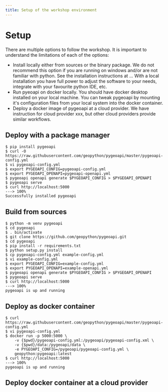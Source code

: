 ```yaml
---
title: Setup of the workshop environment
---
```


# Setup

There are multiple options to follow the workshop. It is important to understand the limitations of each of the options:

- Install locally either from sources or the binary package. We do not recommend this option if you are running on windows and/or are not familiar with python. See the installation instructions at ... With a local installation you have full power to adjust the software to your needs, integrate with your favourite python IDE, etc.
- Run pyeoapi on docker locally. You should have docker desktop installed on your local machine. You can tweak pygeoapi by mounting it's configuration files from your local system into the docker container. 
- Deploy a docker image of pygeoapi at a cloud provider. We have instruction for cloud provider xxx, but other cloud providers provide similar workflows.

## Deploy with a package manager

<div class="termy">

```console
$ pip install pygeoapi
$ curl -O https://raw.githubusercontent.com/geopython/pygeoapi/master/pygeoapi-config.yml
$ vi pygeoapi-config.yml
$ export PYGEOAPI_CONFIG=pygeoapi-config.yml
$ export PYGEOAPI_OPENAPI=pygeoapi-openapi.yml
$ pygeoapi openapi generate $PYGEOAPI_CONFIG > $PYGEOAPI_OPENAPI
$ pygeoapi serve
$ curl http://localhost:5000
---> 100%
Successfully installed pygeoapi
```

</div>

## Build from sources

<div class="termy">

```console
$ python -m venv pygeoapi
$ cd pygeoapi
$ . bin/activate
$ git clone https://github.com/geopython/pygeoapi.git
$ cd pygeoapi
$ pip install -r requirements.txt
$ python setup.py install
$ cp pygeoapi-config.yml example-config.yml
$ vi example-config.yml
$ export PYGEOAPI_CONFIG=example-config.yml
$ export PYGEOAPI_OPENAPI=example-openapi.yml
$ pygeoapi openapi generate $PYGEOAPI_CONFIG > $PYGEOAPI_OPENAPI
$ pygeoapi serve
$ curl http://localhost:5000
---> 100%
pygeoapi is up and running
```

</div>

## Deploy as docker container

<div class="termy">

```console
$ curl https://raw.githubusercontent.com/geopython/pygeoapi/master/pygeoapi-config.yml
$ vi pygeoapi-config.yml
$ docker run -p 5000:5000 \
    -v {$pwd}/pygeoapi-config.yml:/pygeoapi/pygeoapi-config.xml \
    -v {$pwd}/data:/pygeoapi/data \
    -e PYGEOAPI_CONFIG=/pygeoapi/pygeoapi-config.yml \
    geopython:pygeoapi:latest
$ curl http://localhost:5000
---> 100%
pygeoapi is up and running
```

</div>

## Deploy docker container at a cloud provider